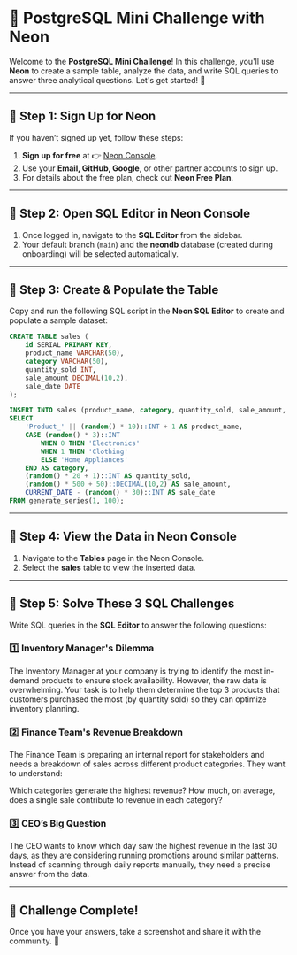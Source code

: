 # 🚀 PostgreSQL Mini Challenge with Neon

Welcome to the **PostgreSQL Mini Challenge**! In this challenge, you'll use **Neon** to create a sample table, analyze the data, and write SQL queries to answer three analytical questions. Let's get started! 🎯

---

## **📌 Step 1: Sign Up for Neon**
If you haven’t signed up yet, follow these steps:

1. **Sign up for free** at 👉 [Neon Console](https://devrelsquad.live/PlayWithNeon).
2. Use your **Email, GitHub, Google**, or other partner accounts to sign up.
3. For details about the free plan, check out **Neon Free Plan**.

---

## **📌 Step 2: Open SQL Editor in Neon Console**

1. Once logged in, navigate to the **SQL Editor** from the sidebar.
2. Your default branch (`main`) and the **neondb** database (created during onboarding) will be selected automatically.

---

## **📌 Step 3: Create & Populate the Table**
Copy and run the following SQL script in the **Neon SQL Editor** to create and populate a sample dataset:

```sql
CREATE TABLE sales (
    id SERIAL PRIMARY KEY,
    product_name VARCHAR(50),
    category VARCHAR(50),
    quantity_sold INT,
    sale_amount DECIMAL(10,2),
    sale_date DATE
);

INSERT INTO sales (product_name, category, quantity_sold, sale_amount, sale_date)
SELECT 
    'Product_' || (random() * 10)::INT + 1 AS product_name,
    CASE (random() * 3)::INT 
        WHEN 0 THEN 'Electronics' 
        WHEN 1 THEN 'Clothing' 
        ELSE 'Home Appliances' 
    END AS category,
    (random() * 20 + 1)::INT AS quantity_sold,
    (random() * 500 + 50)::DECIMAL(10,2) AS sale_amount,
    CURRENT_DATE - (random() * 30)::INT AS sale_date
FROM generate_series(1, 100);
```

---

## **📌 Step 4: View the Data in Neon Console**

1. Navigate to the **Tables** page in the Neon Console.
2. Select the **sales** table to view the inserted data.

---

## **📌 Step 5: Solve These 3 SQL Challenges**
Write SQL queries in the **SQL Editor** to answer the following questions:

### 1️⃣ Inventory Manager's Dilemma
The Inventory Manager at your company is trying to identify the most in-demand products to ensure stock availability. 
However, the raw data is overwhelming. Your task is to help them determine the top 3 products that customers purchased the most (by quantity sold) so they can optimize inventory planning.


### 2️⃣ Finance Team's Revenue Breakdown
The Finance Team is preparing an internal report for stakeholders and needs a breakdown of sales across different product categories. They want to understand:

Which categories generate the highest revenue?
How much, on average, does a single sale contribute to revenue in each category?

### 3️⃣ CEO’s Big Question
The CEO wants to know which day saw the highest revenue in the last 30 days, as they are considering running promotions around similar patterns. 
Instead of scanning through daily reports manually, they need a precise answer from the data.

---

## 🎯 **Challenge Complete!**
Once you have your answers, take a screenshot and share it with the community. 🚀

